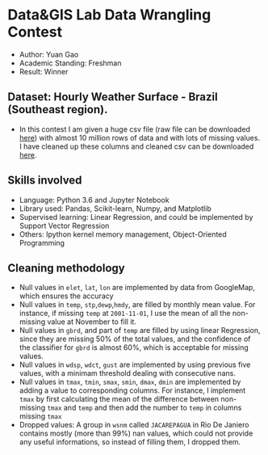 # Data&GIS Lab Data Wrangling Contest
* Author: Yuan Gao
* Academic Standing: Freshman
* Result: Winner
## Dataset: Hourly Weather Surface - Brazil (Southeast region).
* In this contest I am given a huge csv file (raw file can be downloaded [here](https://www.kaggle.com/PROPPG-PPG/hourly-weather-surface-brazil-southeast-region)) with almost 10 million rows of data and with lots of missing values. I have cleaned up these columns and cleaned csv can be downloaded [here](https://drive.google.com/open?id=1Ca0d4G3vW3Fav_rQYOYqtBFRS7lJv1Vm).
## Skills involved
* Language: Python 3.6 and Jupyter Notebook
* Library used: Pandas, Scikit-learn, Numpy, and Matplotlib
* Supervised learning: Linear Regression, and could be implemented by Support Vector Regression
* Others: Ipython kernel memory management, Object-Oriented Programming
## Cleaning methodology
* Null values in `elet`, `lat`, `lon` are implemented by data from GoogleMap, which ensures the accuracy
* Null values in `temp`, `stp`,`dewp`,`hmdy`, are filled by monthly mean value. For instance, if missing `temp` at `2001-11-01`, I use the mean of all the non-missing value at November to fill it.
* Null values in `gbrd`, and part of `temp` are filled by using linear Regression, since they are missing 50% of the total values, and the confidence of the classifier for `gbrd` is almost 60%, which is acceptable for missing values.
* Null values in `wdsp`, `wdct`, `gust` are implemented by using previous five values, with a minimam threshold dealing with consecutive nans.
* Null values in `tmax`, `tmin`, `smax`, `smin`, `dmax`, `dmin` are implemented by adding a value to corresponding columns. For instance, I implement `tmax` by first calculating the mean of the difference between non-missing `tmax` and `temp` and then add the number to `temp` in columns missing `tmax`
* Dropped values: A group in `wsnm` called `JACAREPAGUA` in Rio De Janiero contains mostly (more than 99%) nan values, which could not provide any useful informations, so instead of filling them, I dropped them.

